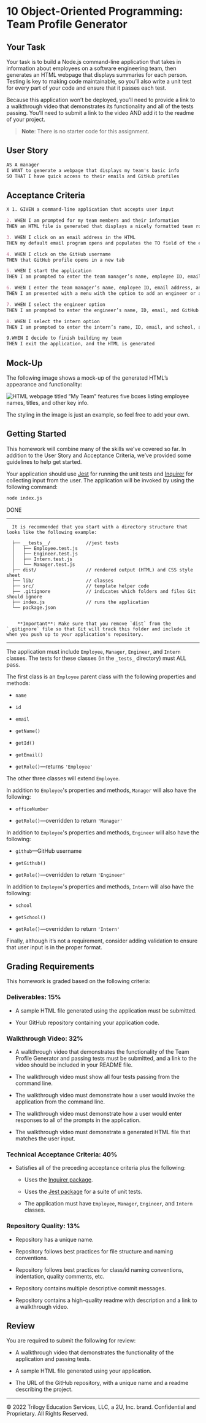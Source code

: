 # 10 Object-Oriented Programming: Team Profile Generator

## Your Task

Your task is to build a Node.js command-line application that 
takes in information about employees on a software engineering team, 
then generates an HTML webpage that displays summaries for each person. 
Testing is key to making code maintainable, so you’ll also 
write a unit test for every part of your code and 
ensure that it passes each test.

Because this application won’t be deployed, you’ll need to provide a link to a walkthrough video that demonstrates its functionality and all of the tests passing. You’ll need to submit a link to the video AND add it to the readme of your project.

> **Note**: There is no starter code for this assignment.

## User Story

```md
AS A manager
I WANT to generate a webpage that displays my team's basic info
SO THAT I have quick access to their emails and GitHub profiles
```

## Acceptance Criteria

```md
X 1. GIVEN a command-line application that accepts user input

2. WHEN I am prompted for my team members and their information
THEN an HTML file is generated that displays a nicely formatted team roster based on user input

3. WHEN I click on an email address in the HTML
THEN my default email program opens and populates the TO field of the email with the address

4. WHEN I click on the GitHub username
THEN that GitHub profile opens in a new tab

5. WHEN I start the application
THEN I am prompted to enter the team manager’s name, employee ID, email address, and office number

6. WHEN I enter the team manager’s name, employee ID, email address, and office number
THEN I am presented with a menu with the option to add an engineer or an intern or to finish building my team

7. WHEN I select the engineer option
THEN I am prompted to enter the engineer’s name, ID, email, and GitHub username, and I am taken back to the menu

8. WHEN I select the intern option
THEN I am prompted to enter the intern’s name, ID, email, and school, and I am taken back to the menu

9.WHEN I decide to finish building my team
THEN I exit the application, and the HTML is generated
```

## Mock-Up

The following image shows a mock-up of the generated HTML’s appearance and functionality:

![HTML webpage titled “My Team” features five boxes listing employee names, titles, and other key info.](./Assets/10-object-oriented-programming-homework-demo.png)

The styling in the image is just an example, so feel free to add your own.

## Getting Started

This homework will combine many of the skills we've covered so far. In addition to the User Story and Acceptance Criteria, we’ve provided some guidelines to help get started.

Your application should use [Jest](https://www.npmjs.com/package/jest) for running the unit tests and [Inquirer](https://www.npmjs.com/package/inquirer) for collecting input from the user. The application will be invoked by using the following command:

```bash
node index.js
```

DONE
_______________________
      It is recommended that you start with a directory structure that looks like the following example:

      ├── __tests__/             //jest tests
      │   ├── Employee.test.js
      │   ├── Engineer.test.js
      │   ├── Intern.test.js
      │   └── Manager.test.js
      ├── dist/                  // rendered output (HTML) and CSS style sheet      
      ├── lib/                   // classes
      ├── src/                   // template helper code 
      ├── .gitignore             // indicates which folders and files Git should ignore
      ├── index.js               // runs the application
      └── package.json           


        **Important**: Make sure that you remove `dist` from the `.gitignore` file so that Git will track this folder and include it when you push up to your application's repository.
_______________________


The application must include `Employee`, `Manager`, `Engineer`, and `Intern` classes. The tests for these classes (in the `_tests_` directory) must ALL pass.

The first class is an `Employee` parent class with the following properties and methods:

* `name`

* `id`

* `email`

* `getName()`

* `getId()`

* `getEmail()`

* `getRole()`&mdash;returns `'Employee'`

The other three classes will extend `Employee`.

In addition to `Employee`'s properties and methods, `Manager` will also have the following:

* `officeNumber`

* `getRole()`&mdash;overridden to return `'Manager'`

In addition to `Employee`'s properties and methods, `Engineer` will also have the following:

* `github`&mdash;GitHub username

* `getGithub()`

* `getRole()`&mdash;overridden to return `'Engineer'`

In addition to `Employee`'s properties and methods, `Intern` will also have the following:

* `school`

* `getSchool()`

* `getRole()`&mdash;overridden to return `'Intern'`

Finally, although it’s not a requirement, consider adding validation to ensure that user input is in the proper format.

## Grading Requirements

This homework is graded based on the following criteria:

### Deliverables: 15%

* A sample HTML file generated using the application must be submitted.

* Your GitHub repository containing your application code.

### Walkthrough Video: 32%

* A walkthrough video that demonstrates the functionality of the Team Profile Generator and passing tests must be submitted, and a link to the video should be included in your README file.

* The walkthrough video must show all four tests passing from the command line.

* The walkthrough video must demonstrate how a user would invoke the application from the command line.

* The walkthrough video must demonstrate how a user would enter responses to all of the prompts in the application.

* The walkthrough video must demonstrate a generated HTML file that matches the user input.

### Technical Acceptance Criteria: 40%

* Satisfies all of the preceding acceptance criteria plus the following:

  * Uses the [Inquirer package](https://www.npmjs.com/package/inquirer).

  * Uses the [Jest package](https://www.npmjs.com/package/jest) for a suite of unit tests.

  * The application must have `Employee`, `Manager`, `Engineer`, and `Intern` classes.

### Repository Quality: 13%

* Repository has a unique name.

* Repository follows best practices for file structure and naming conventions.

* Repository follows best practices for class/id naming conventions, indentation, quality comments, etc.

* Repository contains multiple descriptive commit messages.

* Repository contains a high-quality readme with description and a link to a walkthrough video.

## Review

You are required to submit the following for review:

* A walkthrough video that demonstrates the functionality of the application and passing tests.

* A sample HTML file generated using your application.

* The URL of the GitHub repository, with a unique name and a readme describing the project.

---
© 2022 Trilogy Education Services, LLC, a 2U, Inc. brand. Confidential and Proprietary. All Rights Reserved.
